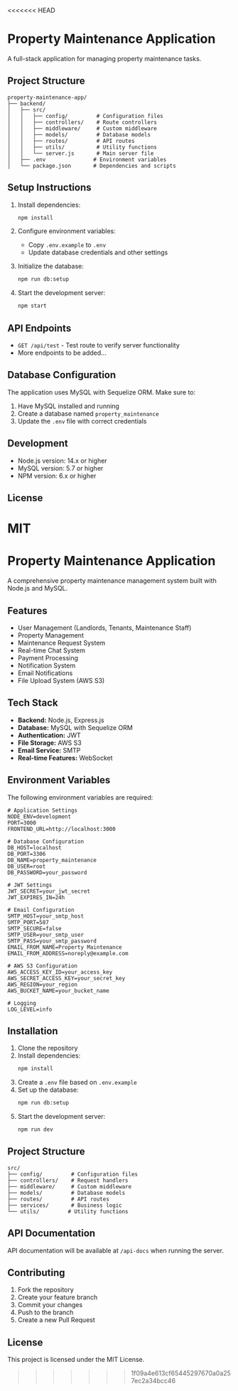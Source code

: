 <<<<<<< HEAD
# Property Maintenance Application

A full-stack application for managing property maintenance tasks.

## Project Structure

```
property-maintenance-app/
├── backend/
│   ├── src/
│   │   ├── config/         # Configuration files
│   │   ├── controllers/    # Route controllers
│   │   ├── middleware/     # Custom middleware
│   │   ├── models/         # Database models
│   │   ├── routes/         # API routes
│   │   ├── utils/          # Utility functions
│   │   └── server.js       # Main server file
│   ├── .env               # Environment variables
│   └── package.json       # Dependencies and scripts
```

## Setup Instructions

1. Install dependencies:
   ```bash
   npm install
   ```

2. Configure environment variables:
   - Copy `.env.example` to `.env`
   - Update database credentials and other settings

3. Initialize the database:
   ```bash
   npm run db:setup
   ```

4. Start the development server:
   ```bash
   npm start
   ```

## API Endpoints

- `GET /api/test` - Test route to verify server functionality
- More endpoints to be added...

## Database Configuration

The application uses MySQL with Sequelize ORM. Make sure to:
1. Have MySQL installed and running
2. Create a database named `property_maintenance`
3. Update the `.env` file with correct credentials

## Development

- Node.js version: 14.x or higher
- MySQL version: 5.7 or higher
- NPM version: 6.x or higher

## License

MIT 
=======
# Property Maintenance Application

A comprehensive property maintenance management system built with Node.js and MySQL.

## Features

- User Management (Landlords, Tenants, Maintenance Staff)
- Property Management
- Maintenance Request System
- Real-time Chat System
- Payment Processing
- Notification System
- Email Notifications
- File Upload System (AWS S3)

## Tech Stack

- **Backend:** Node.js, Express.js
- **Database:** MySQL with Sequelize ORM
- **Authentication:** JWT
- **File Storage:** AWS S3
- **Email Service:** SMTP
- **Real-time Features:** WebSocket

## Environment Variables

The following environment variables are required:

```env
# Application Settings
NODE_ENV=development
PORT=3000
FRONTEND_URL=http://localhost:3000

# Database Configuration
DB_HOST=localhost
DB_PORT=3306
DB_NAME=property_maintenance
DB_USER=root
DB_PASSWORD=your_password

# JWT Settings
JWT_SECRET=your_jwt_secret
JWT_EXPIRES_IN=24h

# Email Configuration
SMTP_HOST=your_smtp_host
SMTP_PORT=587
SMTP_SECURE=false
SMTP_USER=your_smtp_user
SMTP_PASS=your_smtp_password
EMAIL_FROM_NAME=Property Maintenance
EMAIL_FROM_ADDRESS=noreply@example.com

# AWS S3 Configuration
AWS_ACCESS_KEY_ID=your_access_key
AWS_SECRET_ACCESS_KEY=your_secret_key
AWS_REGION=your_region
AWS_BUCKET_NAME=your_bucket_name

# Logging
LOG_LEVEL=info
```

## Installation

1. Clone the repository
2. Install dependencies:
   ```bash
   npm install
   ```
3. Create a `.env` file based on `.env.example`
4. Set up the database:
   ```bash
   npm run db:setup
   ```
5. Start the development server:
   ```bash
   npm run dev
   ```

## Project Structure

```
src/
├── config/         # Configuration files
├── controllers/    # Request handlers
├── middleware/     # Custom middleware
├── models/         # Database models
├── routes/         # API routes
├── services/       # Business logic
└── utils/         # Utility functions
```

## API Documentation

API documentation will be available at `/api-docs` when running the server.

## Contributing

1. Fork the repository
2. Create your feature branch
3. Commit your changes
4. Push to the branch
5. Create a new Pull Request

## License

This project is licensed under the MIT License. 
>>>>>>> 1f09a4e613cf65445297670a0a257ec2a34bcc46
